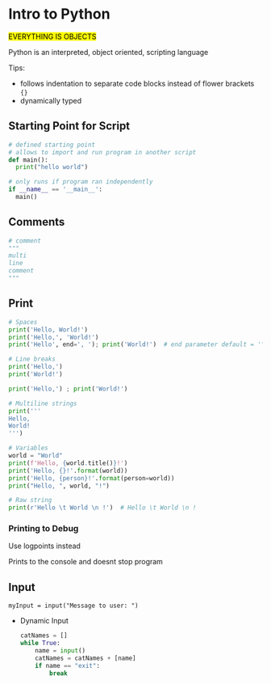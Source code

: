 # Intro to Python

<mark>EVERYTHING IS OBJECTS</mark>

Python is an interpreted, object oriented, scripting language

Tips:
- follows indentation to separate code blocks instead of flower brackets `{}`
- dynamically typed

## Starting Point for Script

```python
# defined starting point
# allows to import and run program in another script
def main():
  print("hello world")

# only runs if program ran independently
if __name__ == '__main__': 
  main()
```

## Comments

```python
# comment
"""
multi
line
comment
"""
```

## Print

```python
# Spaces
print('Hello, World!')
print('Hello,', 'World!')
print('Hello', end=', '); print('World!')  # end parameter default = '\n' (new line)

# Line breaks
print('Hello,')
print('World!')

print('Hello,') ; print('World!')

# Multiline strings
print('''
Hello,
World!
''')

# Variables
world = "World"
print(f'Hello, {world.title()}!')
print('Hello, {}!'.format(world))
print('Hello, {person}!'.format(person=world))
print("Hello, ", world, "!")

# Raw string
print(r'Hello \t World \n !')  # Hello \t World \n !
```

### Printing to Debug

Use logpoints instead

Prints to the console and doesnt stop program

## Input

`myInput = input("Message to user: ")`

- Dynamic Input
  ```python
  catNames = []
  while True:
      name = input()
      catNames = catNames + [name]
      if name == "exit":
          break
  ```

